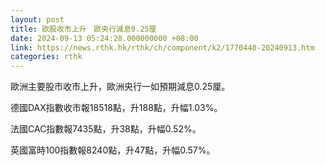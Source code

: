 ```yaml
---
layout: post
title: 歐股收市上升　歐央行減息0.25厘
date: 2024-09-13 05:24:28.000000000 +08:00
link: https://news.rthk.hk/rthk/ch/component/k2/1770440-20240913.htm
categories: rthk
---
```


歐洲主要股市收市上升，歐洲央行一如預期減息0.25厘。

德國DAX指數收市報18518點，升188點，升幅1.03%。

法國CAC指數報7435點，升38點，升幅0.52%。

英國富時100指數報8240點，升47點，升幅0.57%。
